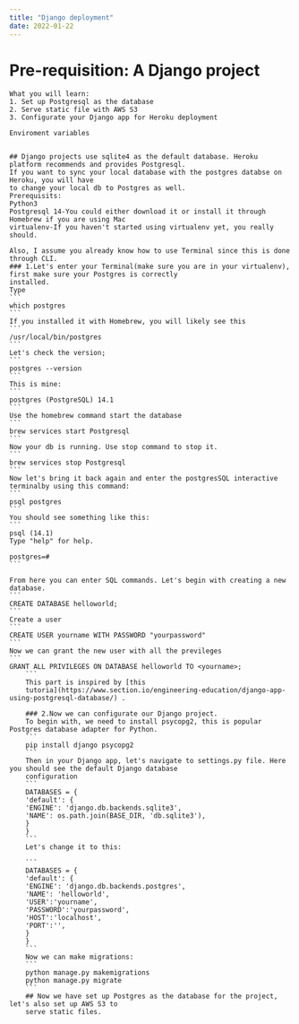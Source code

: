 ```yaml
---
title: "Django deployment"
date: 2022-01-22
---
```

   
   # Pre-requisition: A Django project

    What you will learn:
    1. Set up Postgresql as the database
    2. Serve static file with AWS S3
    3. Configurate your Django app for Heroku deployment
    
    Enviroment variables


    ## Django projects use sqlite4 as the default database. Heroku platform recommends and provides Postgresql.
    If you want to sync your local database with the postgres databse on Heroku, you will have
    to change your local db to Postgres as well.
    Prerequisits:
    Python3
    Postgresql 14-You could either download it or install it through Homebrew if you are using Mac
    virtualenv-If you haven't started using virtualenv yet, you really should.

    Also, I assume you already know how to use Terminal since this is done through CLI.
    ### 1.Let's enter your Terminal(make sure you are in your virtualenv), first make sure your Postgres is correctly
    installed.
    Type
    ```
    which postgres
    ```
    If you installed it with Homebrew, you will likely see this
    ```
    /usr/local/bin/postgres
    ```
    Let's check the version;
    ```
    postgres --version
    ```
    This is mine:
    ```
    postgres (PostgreSQL) 14.1
    ```
    Use the homebrew command start the database
    ```
    brew services start Postgresql
    ```
    Now your db is running. Use stop command to stop it.
    ```
    brew services stop Postgresql
    ```
    Now let's bring it back again and enter the postgresSQL interactive terminalby using this command:
    ```
    psql postgres
    ```
    You should see something like this:
    ```
    psql (14.1)
    Type "help" for help.

    postgres=#
    ```

    From here you can enter SQL commands. Let's begin with creating a new database.
    ```
    CREATE DATABASE helloworld;
    ```
    Create a user
    ```
    CREATE USER yourname WITH PASSWORD "yourpassword"
    ```
    Now we can grant the new user with all the previleges
    ```
    GRANT ALL PRIVILEGES ON DATABASE helloworld TO <yourname>;
        ```
        This part is inspired by [this
        tutoria](https://www.section.io/engineering-education/django-app-using-postgresql-database/) .

        ### 2.Now we can configurate our Django project.
        To begin with, we need to install psycopg2, this is popular Postgres database adapter for Python.
        ```
        pip install django psycopg2
        ```
        Then in your Django app, let's navigate to settings.py file. Here you should see the default Django database
        configuration
        ```
        DATABASES = {
        'default': {
        'ENGINE': 'django.db.backends.sqlite3',
        'NAME': os.path.join(BASE_DIR, 'db.sqlite3'),
        }
        }
        ```
        Let's change it to this:

        ```
        DATABASES = {
        'default': {
        'ENGINE': 'django.db.backends.postgres',
        'NAME': 'helloworld',
        'USER':'yourname',
        'PASSWORD':'yourpassword',
        'HOST':'localhost',
        'PORT':'',
        }
        }
        ```
        Now we can make migrations:
        ```
        python manage.py makemigrations
        python manage.py migrate
        ```
        ## Now we have set up Postgres as the database for the project, let's also set up AWS S3 to
        serve static files.

